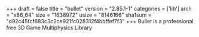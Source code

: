 +++
draft = false
title = "bullet"
version = "2.85.1-1"
categories = ['lib']
arch = "x86_64"
size = "1638972"
usize = "8146166"
sha1sum = "d92c45fcf683c3c2ce921fc028312f4bbffef7f3"
+++
Bullet is a professional free 3D Game Multiphysics Library